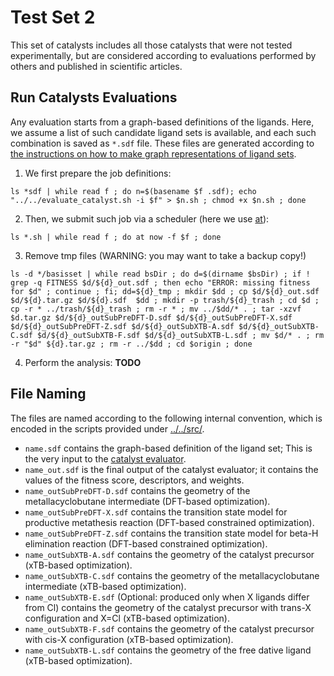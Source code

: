 # Test Set 2
This set of catalysts includes all those catalysts that were not tested experimentally, but are considered according to evaluations performed by others and published in scientific articles.

## Run Catalysts Evaluations
Any evaluation starts from a graph-based definitions of the ligands. Here, we assume a list of such candidate ligand sets is available, and each such combination is saved as `*.sdf` file. These files are generated according to [the instructions on how to make graph representations of ligand sets](../../README.md#Evaluation-of-Catalysts).

1. We first prepare the job definitions:
```
ls *sdf | while read f ; do n=$(basename $f .sdf); echo "../../evaluate_catalyst.sh -i $f" > $n.sh ; chmod +x $n.sh ; done
```

2. Then, we submit such job via a scheduler (here we use [at](https://en.wikipedia.org/wiki/At_(command))):
```
ls *.sh | while read f ; do at now -f $f ; done
```

3. Remove tmp files (WARNING: you may want to take a backup copy!)

```
ls -d */basisset | while read bsDir ; do d=$(dirname $bsDir) ; if ! grep -q FITNESS $d/${d}_out.sdf ; then echo "ERROR: missing fitness for $d" ; continue ; fi; dd=${d}_tmp ; mkdir $dd ; cp $d/${d}_out.sdf $d/${d}.tar.gz $d/${d}.sdf  $dd ; mkdir -p trash/${d}_trash ; cd $d ; cp -r * ../trash/${d}_trash ; rm -r * ; mv ../$dd/* . ; tar -xzvf $d.tar.gz $d/${d}_outSubPreDFT-D.sdf $d/${d}_outSubPreDFT-X.sdf $d/${d}_outSubPreDFT-Z.sdf $d/${d}_outSubXTB-A.sdf $d/${d}_outSubXTB-C.sdf $d/${d}_outSubXTB-F.sdf $d/${d}_outSubXTB-L.sdf ; mv $d/* . ; rm -r "$d" ${d}.tar.gz ; rm -r ../$dd ; cd $origin ; done
```

4. Perform the analysis: __TODO__

## File Naming
The files are named according to the following internal convention, which is encoded in the scripts provided under [../../src/](../../src/).

* `name.sdf` contains the graph-based definition of the ligand set; This is the very input to the [catalyst evaluator](../../evaluate_catalyst.sh).
* `name_out.sdf` is the final output of the catalyst evaluator; it contains the values of the fitness score, descriptors, and weights.
* `name_outSubPreDFT-D.sdf` contains the geometry of the metallacyclobutane intermediate (DFT-based optimization).
* `name_outSubPreDFT-X.sdf` contains the transition state model for productive metathesis reaction (DFT-based constrained optimization).
* `name_outSubPreDFT-Z.sdf` contains the transition state model for beta-H elimination reaction (DFT-based constrained optimization).
* `name_outSubXTB-A.sdf` contains the geometry of the catalyst precursor (xTB-based optimization).
* `name_outSubXTB-C.sdf` contains the geometry of the metallacyclobutane intermediate (xTB-based optimization).
* `name_outSubXTB-E.sdf` (Optional: produced only when X ligands differ from Cl) contains the geometry of the catalyst precursor with trans-X configuration and X=Cl (xTB-based optimization).
* `name_outSubXTB-F.sdf` contains the geometry of the catalyst precursor with cis-X configuration (xTB-based optimization).
* `name_outSubXTB-L.sdf` contains the geometry of the free dative ligand (xTB-based optimization).



